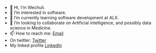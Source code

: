 - 👋 Hi, I’m Wechuli.
- 👀 I’m interested in software.
- 🌱 I’m currently learning software development at ALX.
- 💞️ I’m looking to collaborate on Artificial intelligence, and possibly data science in Medicine.
- 📫 How to reach me: <a href="wechuli017@gmail.com">Email</a>
-    On twitter: <a href="https://twitter.com/wechuli_eugene">Twitter</a>
-    My linked profile <a href="https://www.linkedin.com/in/wechuli-eugene-053b89169/">LinkedIn</a>

<!---
wechu07/wechu07 is a ✨ special ✨ repository because its `README.md` (this file) appears on your GitHub profile.
You can click the Preview link to take a look at your changes.
--->
